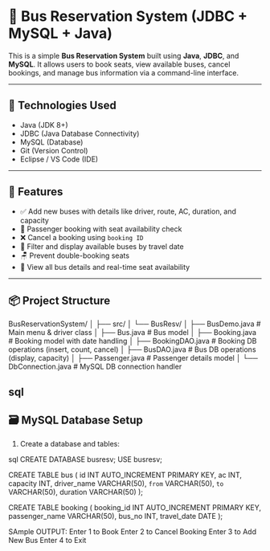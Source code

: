 # 🚌 Bus Reservation System (JDBC + MySQL + Java)

This is a simple **Bus Reservation System** built using **Java**, **JDBC**, and **MySQL**. It allows users to book seats, view available buses, cancel bookings, and manage bus information via a command-line interface.

---

## 🔧 Technologies Used

- Java (JDK 8+)
- JDBC (Java Database Connectivity)
- MySQL (Database)
- Git (Version Control)
- Eclipse / VS Code (IDE)

---

## 📁 Features

- ✅ Add new buses with details like driver, route, AC, duration, and capacity
- 🧍 Passenger booking with seat availability check
- ❌ Cancel a booking using `booking ID`
- 📅 Filter and display available buses by travel date
- 🪑 Prevent double-booking seats
- 📄 View all bus details and real-time seat availability

---

## 📦 Project Structure

BusReservationSystem/
│
├── src/
│ └── BusResv/
│ ├── BusDemo.java # Main menu & driver class
│ ├── Bus.java # Bus model
│ ├── Booking.java # Booking model with date handling
│ ├── BookingDAO.java # Booking DB operations (insert, count, cancel)
│ ├── BusDAO.java # Bus DB operations (display, capacity)
│ ├── Passenger.java # Passenger details model
│ └── DbConnection.java # MySQL DB connection handler

sql
---

## 🗃️ MySQL Database Setup

1. Create a database and tables:

sql
CREATE DATABASE busresv;
USE busresv;

CREATE TABLE bus (
    id INT AUTO_INCREMENT PRIMARY KEY,
    ac INT,
    capacity INT,
    driver_name VARCHAR(50),
    `from` VARCHAR(50),
    `to` VARCHAR(50),
    duration VARCHAR(50)
);

CREATE TABLE booking (
    booking_id INT AUTO_INCREMENT PRIMARY KEY,
    passenger_name VARCHAR(50),
    bus_no INT,
    travel_date DATE
);

SAmple OUTPUT:
Enter 1 to Book
Enter 2 to Cancel Booking
Enter 3 to Add New Bus
Enter 4 to Exit

